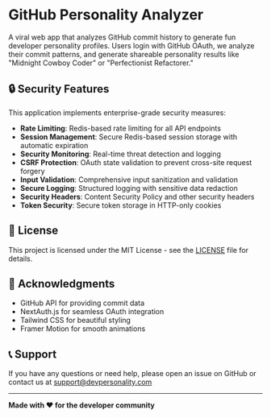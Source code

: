 # GitHub Personality Analyzer

A viral web app that analyzes GitHub commit history to generate fun developer personality profiles. Users login with GitHub OAuth, we analyze their commit patterns, and generate shareable personality results like "Midnight Cowboy Coder" or "Perfectionist Refactorer."

## 🔒 Security Features

This application implements enterprise-grade security measures:

- **Rate Limiting**: Redis-based rate limiting for all API endpoints
- **Session Management**: Secure Redis-based session storage with automatic expiration
- **Security Monitoring**: Real-time threat detection and logging
- **CSRF Protection**: OAuth state validation to prevent cross-site request forgery
- **Input Validation**: Comprehensive input sanitization and validation
- **Secure Logging**: Structured logging with sensitive data redaction
- **Security Headers**: Content Security Policy and other security headers
- **Token Security**: Secure token storage in HTTP-only cookies

## 📄 License

This project is licensed under the MIT License - see the [LICENSE](LICENSE) file for details.

## 🙏 Acknowledgments

- GitHub API for providing commit data
- NextAuth.js for seamless OAuth integration
- Tailwind CSS for beautiful styling
- Framer Motion for smooth animations

## 📞 Support

If you have any questions or need help, please open an issue on GitHub or contact us at support@devpersonality.com

---

**Made with ❤️ for the developer community**
